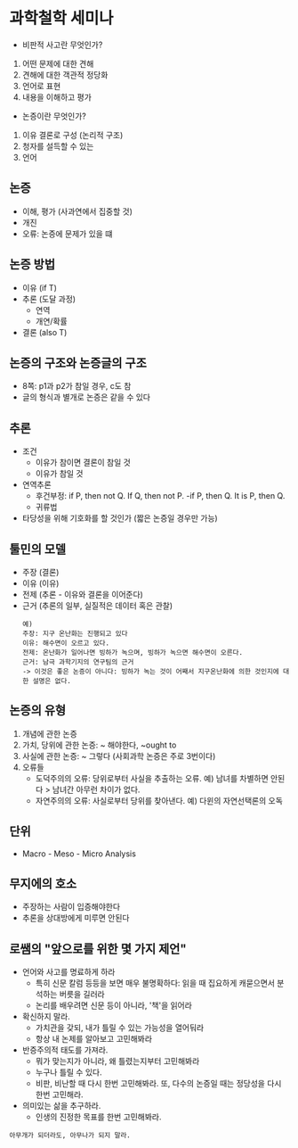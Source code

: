 # 과학철학 세미나

* 비판적 사고란 무엇인가?
1. 어떤 문제에 대한 견해
2. 견해에 대한 객관적 정당화
3. 언어로 표현
4. 내용을 이해하고 평가

* 논증이란 무엇인가?
1. 이유 결론로 구성 (논리적 구조)
2. 청자를 설득할 수 있는 
3. 언어

## 논증
 * 이해, 평가 (사과연에서 집중할 것)
 * 개진
 * 오류: 논증에 문제가 있을 떄

## 논증 방법
* 이유 (if T)
* 추론 (도달 과정)  
    * 연역
    * 개연/확률
* 결론 (also T)

## 논증의 구조와 논증글의 구조
* 8쪽: p1과 p2가 참일 경우, c도 참
* 글의 형식과 별개로 논증은 같을 수 있다

## 추론
* 조건
    * 이유가 참이면 결론이 참일 것
    * 이유가 참일 것
* 연역추론
    * 후건부정: if P, then not Q. If Q, then not P. 
            -if P, then Q. It is P, then Q. 
    * 귀류법
* 타당성을 위해 기호화를 할 것인가 (짧은 논증일 경우만 가능)

## 툴민의 모델
* 주장 (결론)
* 이유 (이유)
* 전제 (추론 - 이유와 결론을 이어준다) 
* 근거 (추론의 일부, 실질적은 데이터 혹은 관찰)
    ```
    예)
    주장: 지구 온난화는 진행되고 있다
    이유: 해수면이 오르고 있다.
    전제: 온난화가 일어나면 빙하가 녹으며, 빙하가 녹으면 해수면이 오른다.
    근거: 남극 과학기지의 연구팀의 근거
    -> 이것은 좋은 논증이 아니다: 빙하가 녹는 것이 어째서 지구온난화에 의한 것인지에 대한 설명은 없다.
    ```

## 논증의 유형
1. 개념에 관한 논증
2. 가치, 당위에 관한 논증: ~ 해야한다, ~ought to
3. 사실에 관한 논증: ~ 그렇다 (사회과학 논증은 주로 3번이다)
4. 오류들
    * 도덕주의의 오류: 당위로부터 사실을 추출하는 오류. 
    예) 남녀를 차별하면 안된다 > 남녀간 아무런 차이가 없다.
    * 자연주의의 오류: 사실로부터 당위를 찾아낸다. 
    예) 다윈의 자연선택론의 오독

## 단위
* Macro - Meso - Micro Analysis

## 무지에의 호소
* 주장하는 사람이 입증해야한다
* 추론을 상대방에게 미루면 안된다

## 로쌤의 "앞으로를 위한 몇 가지 제언"
* 언어와 사고를 명료하게 하라
    * 특히 신문 칼럼 등등을 보면 매우 불명확하다: 읽을 때 집요하게 캐묻으면서 분석하는 버릇을 길러라
    * 논리를 배우려면 신문 등이 아니라, '책'을 읽어라
* 확신하지 말라.
    * 가치관을 갖되, 내가 틀릴 수 있는 가능성을 열어둬라
    * 항상 내 논제를 알아보고 고민해봐라
* 반증주의적 태도를 가져라.
    * 뭐가 맞는지가 아니라, 왜 틀렸는지부터 고민해봐라
    * 누구나 틀릴 수 있다.
    * 비판, 비난할 때 다시 한번 고민해봐라. 또, 다수의 논증일 때는 정당성을 다시 한번 고민해라. 
* 의미있는 삶을 추구하라. 
    * 인생의 진정한 목표를 한번 고민해봐라. 
```
아무개가 되더라도, 아무나가 되지 말라. 
```
